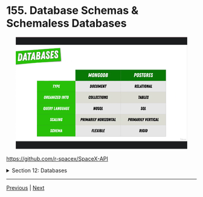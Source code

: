 # 155. Database Schemas & Schemaless Databases

<p align="center" >
    <img src="../imags/155_Database-Schemas-26-Schemaless-Databases.png" width="90%" > 
</p> 



https://github.com/r-spacex/SpaceX-API

<details>
  <summary> Section 12: Databases </summary>

  - [Codebase: SpaceX-API](../src/s12_SpaceX-API/)

</details>

---

[Previous](./154_Comparing-SQL-vs-NoSQL.md) | [Next](./156_Choosing-a-Database-for-our-NASA-Project.md)